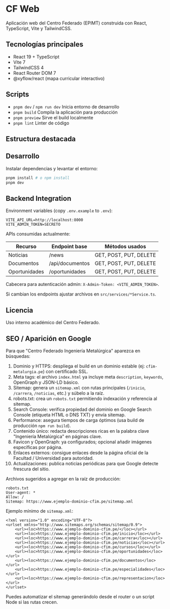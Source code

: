 # CF Web

Aplicación web del Centro Federado (EPIMT) construida con React, TypeScript, Vite y TailwindCSS.

## Tecnologías principales
- React 19 + TypeScript
- Vite 7
- TailwindCSS 4
- React Router DOM 7
- @xyflow/react (mapa curricular interactivo)

## Scripts
- `pnpm dev` / `npm run dev` Inicia entorno de desarrollo
- `pnpm build` Compila la aplicación para producción
- `pnpm preview` Sirve el build localmente
- `pnpm lint` Linter de código

## Estructura destacada

## Desarrollo
Instalar dependencias y levantar el entorno:
```bash
pnpm install # o npm install
pnpm dev
```

## Backend Integration

Environment variables (copy `.env.example` to `.env`):

```
VITE_API_URL=http://localhost:8000
VITE_ADMIN_TOKEN=SECRETO
```

APIs consumidas actualmente:

| Recurso | Endpoint base | Métodos usados |
|---------|---------------|----------------|
| Noticias | /news | GET, POST, PUT, DELETE |
| Documentos | /api/documentos | GET, POST, PUT, DELETE |
| Oportunidades | /oportunidades | GET, POST, PUT, DELETE |

Cabecera para autenticación admin: `X-Admin-Token: <VITE_ADMIN_TOKEN>`.

Si cambian los endpoints ajustar archivos en `src/services/*Service.ts`.

## Licencia
Uso interno académico del Centro Federado.

## SEO / Aparición en Google
Para que "Centro Federado Ingeniería Metalúrgica" aparezca en búsquedas:
1. Dominio y HTTPS: despliega el build en un dominio estable (ej: `cfim-metalurgia.pe`) con certificado SSL.
2. Meta tags: el archivo `index.html` ya incluye meta `description`, `keywords`, OpenGraph y JSON-LD básico.
3. Sitemap: genera un `sitemap.xml` con rutas principales (`/inicio`, `/carrera`, `/noticias`, etc.) y súbelo a la raíz.
4. robots.txt: crea un `robots.txt` permitiendo indexación y referencia al sitemap.
5. Search Console: verifica propiedad del dominio en Google Search Console (etiqueta HTML o DNS TXT) y envía sitemap.
6. Performance: asegura tiempos de carga óptimos (usa build de producción `npm run build`).
7. Contenido único: redacta descripciones ricas en la palabra clave "Ingeniería Metalúrgica" en páginas clave.
8. Favicon y OpenGraph: ya configurados; opcional añadir imágenes específicas por página.
9. Enlaces externos: consigue enlaces desde la página oficial de la Facultad / Universidad para autoridad.
10. Actualizaciones: publica noticias periódicas para que Google detecte frescura del sitio.

Archivos sugeridos a agregar en la raíz de producción:
```
robots.txt
User-agent: *
Allow: /
Sitemap: https://www.ejemplo-dominio-cfim.pe/sitemap.xml
```

Ejemplo mínimo de `sitemap.xml`:
```
<?xml version="1.0" encoding="UTF-8"?>
<urlset xmlns="http://www.sitemaps.org/schemas/sitemap/0.9">
	<url><loc>https://www.ejemplo-dominio-cfim.pe/</loc></url>
	<url><loc>https://www.ejemplo-dominio-cfim.pe/inicio</loc></url>
	<url><loc>https://www.ejemplo-dominio-cfim.pe/carrera</loc></url>
	<url><loc>https://www.ejemplo-dominio-cfim.pe/noticias</loc></url>
	<url><loc>https://www.ejemplo-dominio-cfim.pe/cursos</loc></url>
	<url><loc>https://www.ejemplo-dominio-cfim.pe/oportunidades</loc></url>
	<url><loc>https://www.ejemplo-dominio-cfim.pe/documentos</loc></url>
	<url><loc>https://www.ejemplo-dominio-cfim.pe/especialidades</loc></url>
	<url><loc>https://www.ejemplo-dominio-cfim.pe/representacion</loc></url>
</urlset>
```

Puedes automatizar el sitemap generándolo desde el router o un script Node si las rutas crecen.
